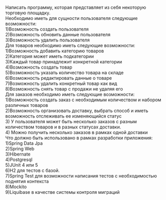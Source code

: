 Написать программу, которая представляет из себя некоторую торговую площадку.</br>
Необходимо иметь для сущности пользователя следующие возможности:</br>
1)Возможность создать пользователя</br>
2)Возможность обновить данные пользователя</br>
3)Возможность удалить пользователя</br>
Для товаров необходимо иметь следующие возможности:</br>
1)Возможность добавить категорию товаров</br>
2)Категория может иметь подкатегории</br>
3)Каждый товар принадлежит конкретной категории</br>
4)Возможность создать товар</br>
5)Возможность указать количество товара на складе</br>
6)Возможность редактировать данные о товаре</br>
7)Возможность удалить конкретный товар как вид</br>
8)Возможность снять товар с продажи не удаляя его</br>
Для заказов необходимо иметь следующие возможности:</br>
1)Возможность создать заказ с необходимым количеством и набором различных товаров</br>
2)Возможность организовать доставку, выбрать способ и иметь возможность отслеживать ее изменяющийся статус</br>
3) У пользователя может быть несколько заказов с разным количеством товаров и в разных статусах доставки.</br>
4) Можно получить несколько заказов в рамках одной доставки</br>
Что должно быть использовано в рамках разработки приложения:</br>
1)Spring Data Jpa</br>
2)Spring Web</br>
3)Hibernate</br>
4)Postgresql</br>
5)JUnit 4 или 5</br>
6)H2 для тестов с базой.</br>
7)Spring Test для возможности написания тестов с необходимостью поднятия контекста</br>
8)Mockito</br>
9)Liquibase в качестве системы контроля миграций</br>